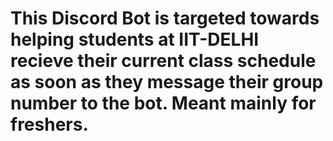 # This Discord Bot is targeted towards helping students at IIT-DELHI recieve their current class schedule as soon as they message their group number to the bot. Meant mainly for freshers.
